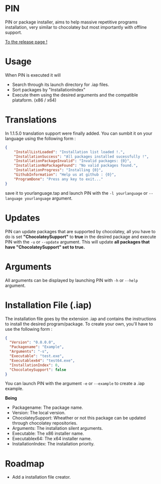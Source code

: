 # PIN
PIN or package installer, aims to help massive repetitive programs installation, very similar to chocolatey but most importantly with offline support.

[To the release page !](https://github.com/redbaty/PIN/releases)

# Usage
When PIN is executed it will
* Search through its launch directory for .iap files.
* Sort packages by "InstallationIndex"
* Execute them using the desired arguments and the compatible plataform. (x86 / x64)

# Translations
In 1.1.5.0 translation support were finally added. You can sumbit it on your language using the following form :

```json
{
    "InstallListLoaded": "Installation list loaded !.",
    "InstallationSuccess": "All packages installed sucessfully !",
    "InstallationPackageInvalid": "Invalid packages: {0}",
    "InstallationNoPackageFound": "No valid packages found.",
    "InstallationProgress": "Installing {0}",
    "GithubInformation": "Help us at github : {0}",
    "ProgramDone": "Press any key to exit..."
}
```

save it to yourlanguage.tap and launch PIN with the `-l yourlanguage` or `--language yourlanguage` argument.

# Updates
PIN can update packages that are supported by chocolatey, all you have to do is set **"ChocolateySupport"** to **true** in the desired package and execute PIN with the `-u` or `--update` argument. This will update **all packages that have "ChocolateySupport" set to true.**

# Arguments
All arguments can be displayed by launching PIN with `-h` or `--help` argument.

# Installation File (.iap)
The installation file goes by the extension .iap and contains the instructions to install the desired program/package. To create your own, you'll have to use the following form :

```json
{
  "Version": "0.0.0.0",
  "Packagename": "Example",
  "Arguments": "-s",
  "Executable": "test.exe",
  "Executablex64": "test64.exe",
  "InstallationIndex": 0,
  "ChocolateySupport": false
}
```

You can launch PIN with the argument `-e` or `--example` to create a .iap example.

**Being**

- Packagename: The package name.
- Version: The local version.
- ChocolateySupport: Wheather or not this package can be updated through chocolatey repositories.
- Arguments: The installation silent arguments.
- Executable: The x86 installer name.
- Executablex64: The x64 installer name.
- InstallationIndex: The installation priority.

# Roadmap
- Add a installation file creator.
